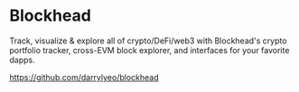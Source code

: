 # Blockhead

Track, visualize & explore all of crypto/DeFi/web3 with Blockhead's crypto portfolio tracker, cross-EVM block explorer, and interfaces for your favorite dapps.

https://github.com/darrylyeo/blockhead
